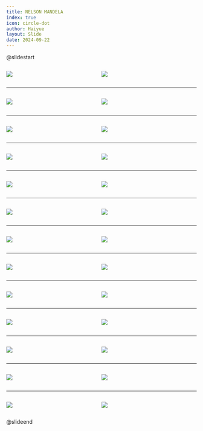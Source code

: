 ```yaml
---
title: NELSON MANDELA
index: true
icon: circle-dot
author: Haiyue
layout: Slide
date: 2024-09-22
---
```

 
@slidestart

<div style="display:flex">
<div style="flex:1">

![](https://raw.githubusercontent.com/yclord/reading/refs/heads/master/english/Level-W/NELSON%20MANDELA/001.webp)
</div>
<div style="flex:1">

![](https://raw.githubusercontent.com/yclord/reading/refs/heads/master/english/Level-W/NELSON%20MANDELA/002.webp)
</div>
</div>

---

<div style="display:flex">
<div style="flex:1">

![](https://raw.githubusercontent.com/yclord/reading/refs/heads/master/english/Level-W/NELSON%20MANDELA/003.webp)
</div>
<div style="flex:1">

![](https://raw.githubusercontent.com/yclord/reading/refs/heads/master/english/Level-W/NELSON%20MANDELA/004.webp)
</div>
</div>

---

<div style="display:flex">
<div style="flex:1">

![](https://raw.githubusercontent.com/yclord/reading/refs/heads/master/english/Level-W/NELSON%20MANDELA/005.webp)
</div>
<div style="flex:1">

![](https://raw.githubusercontent.com/yclord/reading/refs/heads/master/english/Level-W/NELSON%20MANDELA/006.webp)
</div>
</div>

---

<div style="display:flex">
<div style="flex:1">

![](https://raw.githubusercontent.com/yclord/reading/refs/heads/master/english/Level-W/NELSON%20MANDELA/007.webp)
</div>
<div style="flex:1">

![](https://raw.githubusercontent.com/yclord/reading/refs/heads/master/english/Level-W/NELSON%20MANDELA/008.webp)
</div>
</div>

---

<div style="display:flex">
<div style="flex:1">

![](https://raw.githubusercontent.com/yclord/reading/refs/heads/master/english/Level-W/NELSON%20MANDELA/009.webp)
</div>
<div style="flex:1">

![](https://raw.githubusercontent.com/yclord/reading/refs/heads/master/english/Level-W/NELSON%20MANDELA/010.webp)
</div>
</div>

---

<div style="display:flex">
<div style="flex:1">

![](https://raw.githubusercontent.com/yclord/reading/refs/heads/master/english/Level-W/NELSON%20MANDELA/011.webp)
</div>
<div style="flex:1">

![](https://raw.githubusercontent.com/yclord/reading/refs/heads/master/english/Level-W/NELSON%20MANDELA/012.webp)
</div>
</div>

---

<div style="display:flex">
<div style="flex:1">

![](https://raw.githubusercontent.com/yclord/reading/refs/heads/master/english/Level-W/NELSON%20MANDELA/013.webp)
</div>
<div style="flex:1">

![](https://raw.githubusercontent.com/yclord/reading/refs/heads/master/english/Level-W/NELSON%20MANDELA/014.webp)
</div>
</div>

---

<div style="display:flex">
<div style="flex:1">

![](https://raw.githubusercontent.com/yclord/reading/refs/heads/master/english/Level-W/NELSON%20MANDELA/015.webp)
</div>
<div style="flex:1">

![](https://raw.githubusercontent.com/yclord/reading/refs/heads/master/english/Level-W/NELSON%20MANDELA/016.webp)
</div>
</div>

---

<div style="display:flex">
<div style="flex:1">

![](https://raw.githubusercontent.com/yclord/reading/refs/heads/master/english/Level-W/NELSON%20MANDELA/017.webp)
</div>
<div style="flex:1">

![](https://raw.githubusercontent.com/yclord/reading/refs/heads/master/english/Level-W/NELSON%20MANDELA/018.webp)
</div>
</div>

---

<div style="display:flex">
<div style="flex:1">

![](https://raw.githubusercontent.com/yclord/reading/refs/heads/master/english/Level-W/NELSON%20MANDELA/019.webp)
</div>
<div style="flex:1">

![](https://raw.githubusercontent.com/yclord/reading/refs/heads/master/english/Level-W/NELSON%20MANDELA/020.webp)
</div>
</div>

---

<div style="display:flex">
<div style="flex:1">

![](https://raw.githubusercontent.com/yclord/reading/refs/heads/master/english/Level-W/NELSON%20MANDELA/021.webp)
</div>
<div style="flex:1">

![](https://raw.githubusercontent.com/yclord/reading/refs/heads/master/english/Level-W/NELSON%20MANDELA/022.webp)
</div>
</div>

---

<div style="display:flex">
<div style="flex:1">

![](https://raw.githubusercontent.com/yclord/reading/refs/heads/master/english/Level-W/NELSON%20MANDELA/023.webp)
</div>
<div style="flex:1">

![](https://raw.githubusercontent.com/yclord/reading/refs/heads/master/english/Level-W/NELSON%20MANDELA/024.webp)
</div>
</div>

---

<div style="display:flex">
<div style="flex:1">

![](https://raw.githubusercontent.com/yclord/reading/refs/heads/master/english/Level-W/NELSON%20MANDELA/025.webp)
</div>
<div style="flex:1">

![](https://raw.githubusercontent.com/yclord/reading/refs/heads/master/english/Level-W/NELSON%20MANDELA/026.webp)
</div>
</div>

@slideend